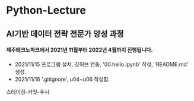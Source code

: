 # Python-Lecture

## AI기반 데이터 전략 전문가 양성 과정

#### 제주테크노파크에서 2021년 11월부터 2022년 4월까지 진행됩니다.

- 2021/11/15 프로그램 설치, 깃허브 연동, '00.hello.ipynb' 작성, 'README.md' 생성.
- 2021/11/16 '.gitignore', u04~u06 작성함.

스테이징-커밋-푸시